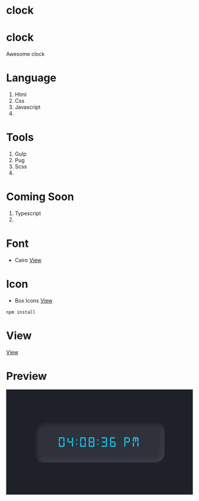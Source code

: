 

# clock

# clock
Awesome clock

# Language
1. Html
2. Css
3. Javascript
4. 

# Tools
1. Gulp
2. Pug
3. Scss
4.

# Coming Soon
1. Typescript
2.

# Font
* Cairo
[View](https://fonts.google.com/specimen/Cairo?selection.family=Open+Sans&sidebar.open=true)

# Icon
* Box Icons
[View](https://boxicons.com/)



```
npm install
``` 

# View
[View](https://learncodingeasy.github.io/clock/dist/)


# Preview
![This is an image](https://github.com/LearnCodingEasy/clock/blob/main/project/images/Clock.jpg)